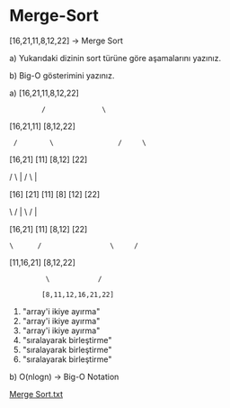 # Merge-Sort
[16,21,11,8,12,22] -> Merge Sort


a) Yukarıdaki dizinin sort türüne göre aşamalarını yazınız.


b) Big-O gösterimini yazınız.





a)          [16,21,11,8,12,22]

            /              \ 
            
   [16,21,11]              [8,12,22]   
   
     /        \                /     \
     
  [16,21]   [11]           [8,12]   [22]      
  
  /   \      |             /   \      |
  
 [16] [21]   [11]          [8] [12]  [22]      
 
   \  /      |              \  /      |
   
 [16,21]   [11]           [8,12]   [22]       
 
    \      /                 \     /
    
   [11,16,21]               [8,12,22]       
   
             \            /
             
            [8,11,12,16,21,22]     
            
1) "array'i ikiye ayırma"
2) "array'i ikiye ayırma"
3) "array'i ikiye ayırma"
4) "sıralayarak birleştirme"
5) "sıralayarak birleştirme"
6) "sıralayarak birleştirme"
           

b) O(nlogn) -> Big-O Notation

[Merge Sort.txt](https://github.com/seymagulsen/Merge-Sort/files/9229406/Merge.Sort.txt)
